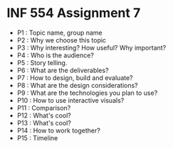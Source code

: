 # INF 554 Assignment 7

+ P1 : Topic name, group name
+ P2 : Why we choose this topic
+ P3 : Why interesting? How useful? Why important?
+ P4 : Who is the audience?
+ P5 : Story telling.
+ P6 : What are the deliverables?
+ P7 : How to design, build and evaluate?
+ P8 : What are the design considerations?
+ P9 : What are the technologies you plan to use?
+ P10 : How to use interactive visuals?
+ P11 : Comparison?
+ P12 : What's cool?
+ P13 : What's cool?
+ P14 : How to work together?
+ P15 : Timeline